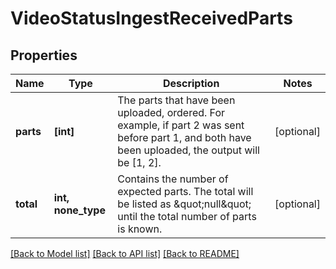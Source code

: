 # VideoStatusIngestReceivedParts

## Properties
Name | Type | Description | Notes
------------ | ------------- | ------------- | -------------
**parts** | **[int]** | The parts that have been uploaded, ordered. For example, if part 2 was sent before part 1, and both have been uploaded, the output will be [1, 2]. | [optional] 
**total** | **int, none_type** | Contains the number of expected parts. The total will be listed as \&quot;null\&quot; until the total number of parts is known. | [optional] 

[[Back to Model list]](../README.md#documentation-for-models) [[Back to API list]](../README.md#documentation-for-api-endpoints) [[Back to README]](../README.md)


